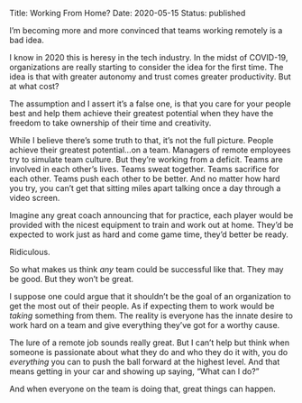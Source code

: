 Title: Working From Home?
Date: 2020-05-15
Status: published

I’m becoming more and more convinced that teams working remotely is a bad idea.

I know in 2020 this is heresy in the tech industry. In the midst of COVID-19, organizations are really starting to consider the idea for the first time. The idea is that with greater autonomy and trust comes greater productivity. But at what cost?

The assumption and I assert it’s a false one, is that you care for your people best and help them achieve their greatest potential when they have the freedom to take ownership of their time and creativity.

While I believe there’s some truth to that, it’s not the full picture. People achieve their greatest potential…on a team. Managers of remote employees try to simulate team culture. But they’re working from a deficit. Teams are involved in each other’s lives. Teams sweat together. Teams sacrifice for each other. Teams push each other to be better. And no matter how hard you try, you can’t get that sitting miles apart talking once a day through a video screen.

Imagine any great coach announcing that for practice, each player would be provided with the nicest equipment to train and work out at home. They’d be expected to work just as hard and come game time, they’d better be ready.

Ridiculous.

So what makes us think _any_ team could be successful like that. They may be good. But they won’t be great.

I suppose one could argue that it shouldn’t be the goal of an organization to get the most out of their people. As if expecting them to work would be _taking_ something from them. The reality is everyone has the innate desire to work hard on a team and give everything they’ve got for a worthy cause.

The lure of a remote job sounds really great. But I can’t help but think when someone is passionate about what they do and who they do it with, you do _everything_ you can to push the ball forward at the highest level. And that means getting in your car and showing up saying, “What can I do?”

And when everyone on the team is doing that, great things can happen.
